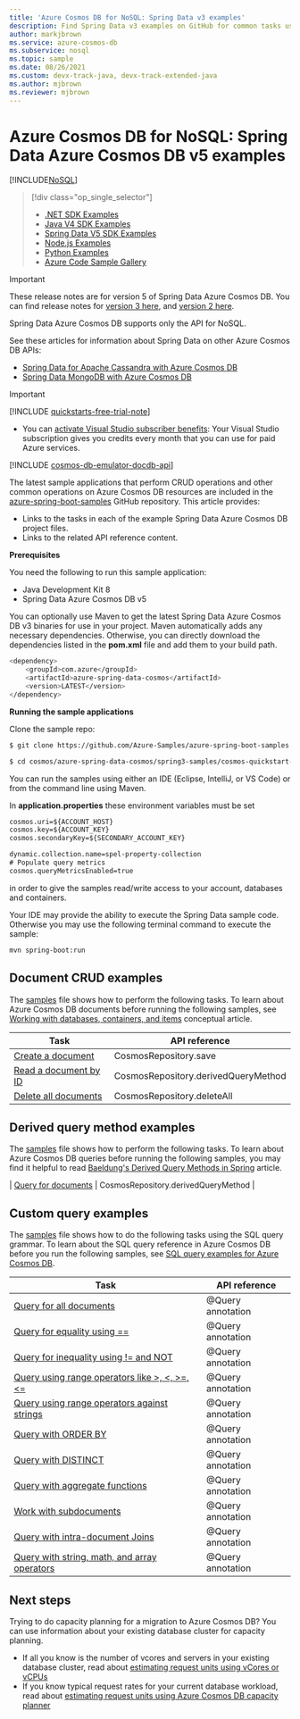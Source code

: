 ```yaml
---
title: 'Azure Cosmos DB for NoSQL: Spring Data v3 examples'
description: Find Spring Data v3 examples on GitHub for common tasks using the Azure Cosmos DB for NoSQL, including CRUD operations.
author: markjbrown
ms.service: azure-cosmos-db
ms.subservice: nosql
ms.topic: sample
ms.date: 08/26/2021
ms.custom: devx-track-java, devx-track-extended-java
ms.author: mjbrown
ms.reviewer: mjbrown
---
```

# Azure Cosmos DB for NoSQL: Spring Data Azure Cosmos DB v5 examples
[!INCLUDE[NoSQL](../includes/appliesto-nosql.md)]

> [!div class="op_single_selector"]
> * [.NET SDK Examples](samples-dotnet.md)
> * [Java V4 SDK Examples](samples-java.md)
> * [Spring Data V5 SDK Examples](samples-java-spring-data.md)
> * [Node.js Examples](samples-nodejs.md)
> * [Python Examples](samples-python.md)
> * [Azure Code Sample Gallery](https://azure.microsoft.com/resources/samples/?sort=0&service=cosmos-db)
> 
> 

> [!IMPORTANT]  
> These release notes are for version 5 of Spring Data Azure Cosmos DB. You can find release notes for [version 3 here](sdk-java-spring-data-v3.md), and [version 2 here](sdk-java-spring-data-v2.md). 
>
> Spring Data Azure Cosmos DB supports only the API for NoSQL.
>
> See these articles for information about Spring Data on other Azure Cosmos DB APIs:
> * [Spring Data for Apache Cassandra with Azure Cosmos DB](/azure/developer/java/spring-framework/configure-spring-data-apache-cassandra-with-cosmos-db)
> * [Spring Data MongoDB with Azure Cosmos DB](/azure/developer/java/spring-framework/configure-spring-data-mongodb-with-cosmos-db)
>

> [!IMPORTANT]  
>[!INCLUDE [quickstarts-free-trial-note](~/reusable-content/ce-skilling/azure/includes/quickstarts-free-trial-note.md)]
>  
>- You can [activate Visual Studio subscriber benefits](https://azure.microsoft.com/pricing/member-offers/msdn-benefits-details/?ref=microsoft.com&utm_source=microsoft.com&utm_medium=docs&utm_campaign=visualstudio): Your Visual Studio subscription gives you credits every month that you can use for paid Azure services.
>
>[!INCLUDE [cosmos-db-emulator-docdb-api](../includes/cosmos-db-emulator-docdb-api.md)]
>

The latest sample applications that perform CRUD operations and other common operations on Azure Cosmos DB resources are included in the [azure-spring-boot-samples](https://github.com/Azure-Samples/azure-spring-boot-samples/tree/main/cosmos) GitHub repository. This article provides:

* Links to the tasks in each of the example Spring Data Azure Cosmos DB project files. 
* Links to the related API reference content.

**Prerequisites**

You need the following to run this sample application:

* Java Development Kit 8
* Spring Data Azure Cosmos DB v5

You can optionally use Maven to get the latest Spring Data Azure Cosmos DB v3 binaries for use in your project. Maven automatically adds any necessary dependencies. Otherwise, you can directly download the dependencies listed in the **pom.xml** file and add them to your build path.

```bash
<dependency>
	<groupId>com.azure</groupId>
	<artifactId>azure-spring-data-cosmos</artifactId>
	<version>LATEST</version>
</dependency>
```

**Running the sample applications**

Clone the sample repo:
```bash
$ git clone https://github.com/Azure-Samples/azure-spring-boot-samples

$ cd cosmos/azure-spring-data-cosmos/spring3-samples/cosmos-quickstart-samples
```

You can run the samples using either an IDE (Eclipse, IntelliJ, or VS Code) or from the command line using Maven.

In **application.properties** these environment variables must be set

```xml
cosmos.uri=${ACCOUNT_HOST}
cosmos.key=${ACCOUNT_KEY}
cosmos.secondaryKey=${SECONDARY_ACCOUNT_KEY}

dynamic.collection.name=spel-property-collection
# Populate query metrics
cosmos.queryMetricsEnabled=true
```

in order to give the samples read/write access to your account, databases and containers.

Your IDE may provide the ability to execute the Spring Data sample code. Otherwise you may use the following terminal command to execute the sample:

```bash
mvn spring-boot:run
```

## Document CRUD examples
The [samples](https://github.com/Azure-Samples/azure-spring-data-cosmos-java-sql-api-samples/blob/main/src/main/java/com/azure/cosmos/springexamples/quickstart/sync/SampleApplication.java) file shows how to perform the following tasks. To learn about Azure Cosmos DB documents before running the following samples, see [Working with databases, containers, and items](../resource-model.md) conceptual article.

| Task | API reference |
| --- | --- |
| [Create a document](https://github.com/Azure-Samples/azure-spring-boot-samples/blob/main/cosmos/azure-spring-data-cosmos/spring3-samples/cosmos-quickstart-samples/src/main/java/com/azure/spring/data/cosmos/samples/quickstart/SampleApplication.java#L44-L47) | CosmosRepository.save |
| [Read a document by ID](https://github.com/Azure-Samples/azure-spring-boot-samples/blob/main/cosmos/azure-spring-data-cosmos/spring3-samples/cosmos-quickstart-samples/src/main/java/com/azure/spring/data/cosmos/samples/quickstart/SampleApplication.java#L52-L56) | CosmosRepository.derivedQueryMethod |
| [Delete all documents](https://github.com/Azure-Samples/azure-spring-boot-samples/blob/main/cosmos/azure-spring-data-cosmos/spring3-samples/cosmos-quickstart-samples/src/main/java/com/azure/spring/data/cosmos/samples/quickstart/SampleApplication.java#L39-L42) | CosmosRepository.deleteAll |

## Derived query method examples
The [samples](https://github.com/Azure-Samples/azure-spring-boot-samples/blob/main/cosmos/azure-spring-data-cosmos/spring3-samples/cosmos-quickstart-samples/src/main/java/com/azure/spring/data/cosmos/samples/quickstart/SampleApplication.java) file shows how to perform the following tasks. To learn about Azure Cosmos DB queries before running the following samples, you may find it helpful to read [Baeldung's Derived Query Methods in Spring](https://www.baeldung.com/spring-data-derived-queries) article.

| [Query for documents](https://github.com/Azure-Samples/azure-spring-boot-samples/blob/main/cosmos/azure-spring-data-cosmos/spring3-samples/cosmos-quickstart-samples/src/main/java/com/azure/spring/data/cosmos/samples/quickstart/SampleApplication.java#L65-L70) | CosmosRepository.derivedQueryMethod |

## Custom query examples
The [samples](https://github.com/Azure-Samples/azure-spring-boot-samples/blob/main/cosmos/azure-spring-data-cosmos/spring3-samples/cosmos-quickstart-samples/src/main/java/com/azure/spring/data/cosmos/samples/quickstart/UserRepository.java) file shows how to do the following tasks using the SQL query grammar. To learn about the SQL query reference in Azure Cosmos DB before you run the following samples, see [SQL query examples for Azure Cosmos DB](query/getting-started.md). 


| Task | API reference |
| --- | --- |
| [Query for all documents](https://github.com/Azure-Samples/azure-spring-boot-samples/blob/main/cosmos/azure-spring-data-cosmos/spring3-samples/cosmos-quickstart-samples/src/main/java/com/azure/spring/data/cosmos/samples/quickstart/UserRepository.java#L20-L22) | @Query annotation |
| [Query for equality using ==](https://github.com/Azure-Samples/azure-spring-boot-samples/blob/main/cosmos/azure-spring-data-cosmos/spring3-samples/cosmos-quickstart-samples/src/main/java/com/azure/spring/data/cosmos/samples/quickstart/UserRepository.java#L24-L26) | @Query annotation |
| [Query for inequality using != and NOT](https://github.com/Azure-Samples/azure-spring-boot-samples/blob/main/cosmos/azure-spring-data-cosmos/spring3-samples/cosmos-quickstart-samples/src/main/java/com/azure/spring/data/cosmos/samples/quickstart/UserRepository.java#L28-L38) | @Query annotation |
| [Query using range operators like >, <, >=, <=](https://github.com/Azure-Samples/azure-spring-boot-samples/blob/main/cosmos/azure-spring-data-cosmos/spring3-samples/cosmos-quickstart-samples/src/main/java/com/azure/spring/data/cosmos/samples/quickstart/UserRepository.java#L40-L42) | @Query annotation |
| [Query using range operators against strings](https://github.com/Azure-Samples/azure-spring-boot-samples/blob/main/cosmos/azure-spring-data-cosmos/spring3-samples/cosmos-quickstart-samples/src/main/java/com/azure/spring/data/cosmos/samples/quickstart/UserRepository.java#L44-L46) | @Query annotation |
| [Query with ORDER BY](https://github.com/Azure-Samples/azure-spring-boot-samples/blob/main/cosmos/azure-spring-data-cosmos/spring3-samples/cosmos-quickstart-samples/src/main/java/com/azure/spring/data/cosmos/samples/quickstart/UserRepository.java#L48-L50) | @Query annotation |
| [Query with DISTINCT](https://github.com/Azure-Samples/azure-spring-boot-samples/blob/main/cosmos/azure-spring-data-cosmos/spring3-samples/cosmos-quickstart-samples/src/main/java/com/azure/spring/data/cosmos/samples/quickstart/UserRepository.java#L52-L54) | @Query annotation |
| [Query with aggregate functions](https://github.com/Azure-Samples/azure-spring-boot-samples/blob/main/cosmos/azure-spring-data-cosmos/spring3-samples/cosmos-quickstart-samples/src/main/java/com/azure/spring/data/cosmos/samples/quickstart/UserRepository.java#L56-L62) | @Query annotation |
| [Work with subdocuments](https://github.com/Azure-Samples/azure-spring-boot-samples/blob/main/cosmos/azure-spring-data-cosmos/spring3-samples/cosmos-quickstart-samples/src/main/java/com/azure/spring/data/cosmos/samples/quickstart/UserRepository.java#L64-L66) | @Query annotation |
| [Query with intra-document Joins](https://github.com/Azure-Samples/azure-spring-boot-samples/blob/main/cosmos/azure-spring-data-cosmos/spring3-samples/cosmos-quickstart-samples/src/main/java/com/azure/spring/data/cosmos/samples/quickstart/UserRepository.java#L68-L85) | @Query annotation |
| [Query with string, math, and array operators](https://github.com/Azure-Samples/azure-spring-boot-samples/blob/main/cosmos/azure-spring-data-cosmos/spring3-samples/cosmos-quickstart-samples/src/main/java/com/azure/spring/data/cosmos/samples/quickstart/UserRepository.java#L87-L97) | @Query annotation |

## Next steps

Trying to do capacity planning for a migration to Azure Cosmos DB? You can use information about your existing database cluster for capacity planning.
* If all you know is the number of vcores and servers in your existing database cluster, read about [estimating request units using vCores or vCPUs](../convert-vcore-to-request-unit.md) 
* If you know typical request rates for your current database workload, read about [estimating request units using Azure Cosmos DB capacity planner](estimate-ru-with-capacity-planner.md)
